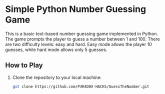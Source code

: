 # Simple Python Number Guessing Game

This is a basic text-based number guessing game implemented in Python. The game prompts the player to guess a number between 1 and 100. There are two difficulty levels: easy and hard. Easy mode allows the player 10 guesses, while hard mode allows only 5 guesses.

## How to Play

1. Clone the repository to your local machine:

   ```bash
   git clone https://github.com/P4R4D0X-HACKS/GuessTheNumber.git
